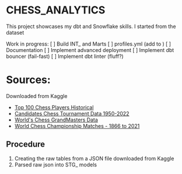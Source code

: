 # CHESS_ANALYTICS

This project showcases my dbt and Snowflake skills. I started from the dataset 

Work in progress:
[ ] Build INT_ and Marts
[ ] profiles.yml (add to )
[ ] Documentation
[ ] Implement advanced deployment
[ ] Implement dbt bouncer (fail-fast)
[ ] Implement dbt linter (fluff?)


# Sources: 
Downloaded from Kaggle
- [Top 100 Chess Players Historical](https://www.kaggle.com/datasets/odartey/top-chess-players)
- [Candidates Chess Tournament Data 1950-2022](https://www.kaggle.com/datasets/danielansted/candidates-chess-tournament-data-1950-2022)
- [World's Chess GrandMasters Data](https://www.kaggle.com/datasets/rishabh6377/worlds-chess-grandmasters-data)
- [World Chess Championship Matches - 1866 to 2021](https://www.kaggle.com/datasets/zq1200/world-chess-championships-1866-to-2021/data)


## Procedure
1. Creating the raw tables from a JSON file downloaded from Kaggle 
2. Parsed raw json into STG_ models